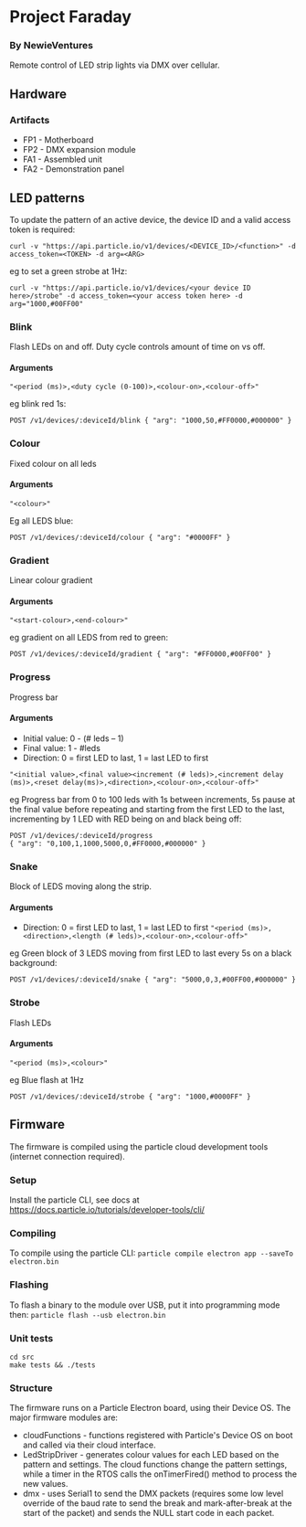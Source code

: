 # Project Faraday
### By NewieVentures

Remote control of LED strip lights via DMX over cellular.

## Hardware
### Artifacts
* FP1 - Motherboard
* FP2 - DMX expansion module
* FA1 - Assembled unit
* FA2 - Demonstration panel

## LED patterns
To update the pattern of an active device, the device ID and a valid access token is required:

`curl -v "https://api.particle.io/v1/devices/<DEVICE_ID>/<function>" -d access_token=<TOKEN> -d arg=<ARG>`

eg to set a green strobe at 1Hz:

`curl -v "https://api.particle.io/v1/devices/<your device ID here>/strobe" -d access_token=<your access token here> -d arg="1000,#00FF00"`

### Blink
Flash LEDs on and off. Duty cycle controls amount of time on vs off.
#### Arguments
`"<period (ms)>,<duty cycle (0-100)>,<colour-on>,<colour-off>"`

eg blink red 1s:

`POST /v1/devices/:deviceId/blink { "arg": "1000,50,#FF0000,#000000" }`

### Colour
Fixed colour on all leds
#### Arguments
`"<colour>"`

Eg all LEDS blue:

`POST /v1/devices/:deviceId/colour { "arg": "#0000FF" }`

### Gradient
Linear colour gradient
#### Arguments
`"<start-colour>,<end-colour>"`

eg gradient on all LEDS from red to green:

`POST /v1/devices/:deviceId/gradient { "arg": "#FF0000,#00FF00" }`

### Progress
Progress bar
#### Arguments
* Initial value: 0 - (# leds – 1)
* Final value: 1 - #leds
* Direction: 0 = first LED to last, 1 = last LED to first

`"<initial value>,<final value><increment (# leds)>,<increment delay (ms)>,<reset delay(ms)>,<direction>,<colour-on>,<colour-off>"`

eg Progress bar from 0 to 100 leds with 1s between increments, 5s pause at the final value
before repeating and starting from the first LED to the last, incrementing by 1 LED with
RED being on and black being off:

```
POST /v1/devices/:deviceId/progress
{ "arg": "0,100,1,1000,5000,0,#FF0000,#000000" }
```

### Snake
Block of LEDS moving along the strip.
#### Arguments
* Direction: 0 = first LED to last, 1 = last LED to first
`"<period (ms)>,<direction>,<length (# leds)>,<colour-on>,<colour-off>"`

eg Green block of 3 LEDS moving from first LED to last every 5s on a black background:

`POST /v1/devices/:deviceId/snake { "arg": "5000,0,3,#00FF00,#000000" }`

### Strobe
Flash LEDs
#### Arguments
`"<period (ms)>,<colour>"`

eg Blue flash at 1Hz

`POST /v1/devices/:deviceId/strobe { "arg": "1000,#0000FF" }`

## Firmware
The firmware is compiled using the particle cloud development tools (internet connection required).

### Setup
Install the particle CLI, see docs at
https://docs.particle.io/tutorials/developer-tools/cli/

### Compiling
To compile using the particle CLI:
`particle compile electron app --saveTo electron.bin`

### Flashing
To flash a binary to the module over USB, put it into programming mode then:
`particle flash --usb electron.bin`

### Unit tests
```
cd src
make tests && ./tests
```

### Structure
The firmware runs on a Particle Electron board, using their Device OS.  The major firmware modules are:
* cloudFunctions - functions registered with Particle's Device OS on boot and called via their cloud interface.
* LedStripDriver - generates colour values for each LED based on the pattern and settings.  The cloud functions change the pattern settings, while a timer in the RTOS calls the onTimerFired() method to process the new values.
* dmx - uses Serial1 to send the DMX packets (requires some low level override of the baud rate to send the break and mark-after-break at the start of the packet) and sends the NULL start code in each packet.
